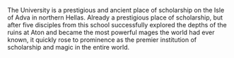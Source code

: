 The University is a prestigious and ancient place of scholarship on the Isle of Adva in northern Hellas. Already a prestigious place of scholarship, but after five disciples from this school successfully explored the depths of the ruins at Aton and became the most powerful mages the world had ever known, it quickly rose to prominence as the premier institution of scholarship and magic in the entire world. 